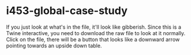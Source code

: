 # i453-global-case-study

If you just look at what's in the file, it'll look like gibberish. Since this is a Twine interactive, you need to download the raw file to look at it normally.
Click on the file, there will be a button that looks like a downward arrow pointing towards an upside down table.
